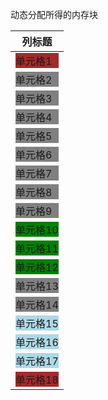 动态分配所得的内存块

| 列标题 |
|--------|
| <div style="background-color: #A52A2A;">单元格1</div> |
| <div style="background-color: #808080;">单元格2</div> |
| <div style="background-color: #808080;">单元格3</div> |
| <div style="background-color: #808080;">单元格4</div> |
| <div style="background-color: #808080;">单元格5</div> |
| <div style="background-color: #808080;">单元格6</div> |
| <div style="background-color: #808080;">单元格7</div> |
| <div style="background-color: #808080;">单元格8</div> |
| <div style="background-color: #808080;">单元格9</div> |
| <div style="background-color: #008000;">单元格10</div> |
| <div style="background-color: #008000;">单元格11</div> |
| <div style="background-color: #008000;">单元格12</div> |
| <div style="background-color: #808080;">单元格13</div> |
| <div style="background-color: #808080;">单元格14</div> |
| <div style="background-color: #ADD8E6;">单元格15</div> |
| <div style="background-color: #ADD8E6;">单元格16</div> |
| <div style="background-color: #ADD8E6;">单元格17</div> |
| <div style="background-color: #A52A2A;">单元格18</div> |

